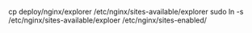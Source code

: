 cp deploy/nginx/explorer /etc/nginx/sites-available/explorer
sudo ln -s /etc/nginx/sites-available/exploer /etc/nginx/sites-enabled/